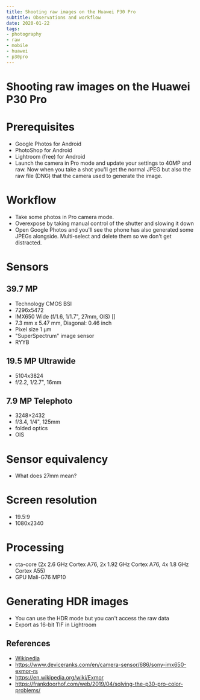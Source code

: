 ```yaml
---
title: Shooting raw images on the Huawei P30 Pro
subtitle: Observations and workflow
date: 2020-01-22
tags:
- photography
- raw
- mobile
- huawei
- p30pro
---
```


# Shooting raw images on the Huawei P30 Pro

# Prerequisites
- Google Photos for Android
- PhotoShop for Android
- Lightroom (free) for Android
- Launch the camera in Pro mode and update your settings to 40MP and raw. Now when you take a shot you'll get the normal JPEG but also the raw file (DNG) that the camera used to generate the image.

# Workflow
- Take some photos in Pro camera mode.
- Overexpose by taking manual control of the shutter and slowing it down
- Open Google Photos and you'll see the phone has also generated some JPEGs alongside. Multi-select and delete them so we don't get distracted.

# Sensors
## 39.7 MP
- Technology CMOS BSI
- 7296x5472
- IMX650 Wide (f/1.6, 1/1.7", 27mm, OIS) []
- 7.3 mm x 5.47 mm, Diagonal: 0.46 inch
- Pixel size 1 μm
- "SuperSpectrum" image sensor
- RYYB

## 19.5 MP Ultrawide
- 5104x3824
- f/2.2, 1/2.7", 16mm

## 7.9 MP Telephoto
- 3248×2432
- f/3.4, 1/4", 125mm
- folded optics
- OIS

# Sensor equivalency
- What does 27mm mean?

# Screen resolution
- 19.5:9
- 1080x2340

# Processing
- cta-core (2x 2.6 GHz Cortex A76, 2x 1.92 GHz Cortex A76, 4x 1.8 GHz Cortex A55)
- GPU Mali-G76 MP10

# Generating HDR images
- You can use the HDR mode but you can't access the raw data
- Export as 16-bit TIF in Lightroom

## References
- [Wikipedia](https://en.wikipedia.org/wiki/Huawei_P30)
- https://www.deviceranks.com/en/camera-sensor/686/sony-imx650-exmor-rs
- https://en.wikipedia.org/wiki/Exmor
- https://frankdoorhof.com/web/2019/04/solving-the-p30-pro-color-problems/

